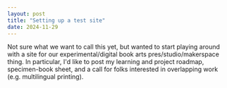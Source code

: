 ```yaml
---
layout: post
title: "Setting up a test site"
date: 2024-11-29
---
```

Not sure what we want to call this yet, but wanted to start playing around with a site for our experimental/digital book arts pres/studio/makerspace thing. In particular, I'd like to post my learning and project roadmap, specimen-book sheet, and a call for folks interested in overlapping work (e.g. multilingual printing).